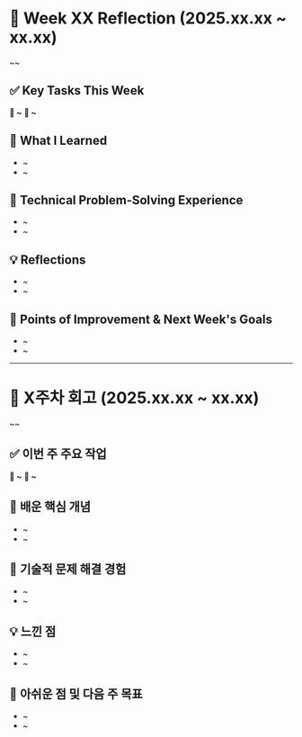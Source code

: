 # 📝 Week XX Reflection (2025.xx.xx ~ xx.xx)

~~

## ✅ Key Tasks This Week

**📌 ~**
**📌 ~**

## 🧠 What I Learned

- ~
- ~

## 🔧 Technical Problem-Solving Experience

- ~
- ~

## 💡 Reflections

- ~
- ~

## 🌱 Points of Improvement & Next Week's Goals

- ~
- ~

---

# 📝 X주차 회고 (2025.xx.xx ~ xx.xx)

~~

## ✅ 이번 주 주요 작업

**📌 ~**
**📌 ~** 

## 🧠 배운 핵심 개념

- ~
- ~

## 🔧 기술적 문제 해결 경험

- ~
- ~

## 💡 느낀 점

- ~
- ~

## 🌱 아쉬운 점 및 다음 주 목표

- ~
- ~
